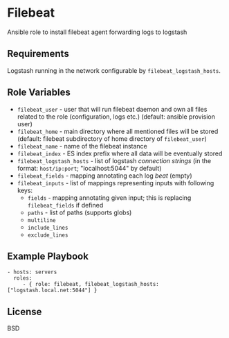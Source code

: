 Filebeat
========

Ansible role to install filebeat agent forwarding logs to logstash

Requirements
------------

Logstash running in the network configurable by `filebeat_logstash_hosts`.

Role Variables
--------------

- `filebeat_user` - user that will run filebeat daemon and own all files related
  to the role (configuration, logs etc.) (default: ansible provision user)
- `filebeat_home` - main directory where all mentioned files will be stored
  (default: filebeat subdirectory of home directory of `filebeat_user`)
- `filebeat_name` - name of the filebeat instance
- `filebeat_index` - ES index prefix where all data will be eventually stored 
- `filebeat_logstash_hosts` - list of logstash *connection strings*
  (in the format: `host/ip:port`; "localhost:5044" by default)
- `filebeat_fields` - mapping annotating each log *beat* (empty)
- `filebeat_inputs` - list of mappings representing inputs with following keys:
    - `fields` - mapping annotating given input; this is replacing `filebeat_fields` if defined
    - `paths` - list of paths (supports globs)
    - `multiline`
    - `include_lines`
    - `exclude_lines`
    

Example Playbook
----------------


    - hosts: servers
      roles:
         - { role: filebeat, filebeat_logstash_hosts: ["logstash.local.net:5044"] }

License
-------

BSD
